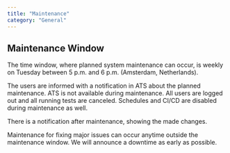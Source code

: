 ```yaml
---
title: "Maintenance"
category: "General"
---
```


## Maintenance Window

The time window, where planned system maintenance can occur, is weekly on Tuesday between 5 p.m. and 6 p.m. (Amsterdam, Netherlands).

The users are informed with a notification in ATS about the planned maintenance. ATS is not available during maintenance. All users are logged out and all running tests are canceled. Schedules and CI/CD are disabled during maintenance as well.

There is a notification after maintenance, showing the made changes.

Maintenance for fixing major issues can occur anytime outside the maintenance window. We will announce a downtime as early as possible.
